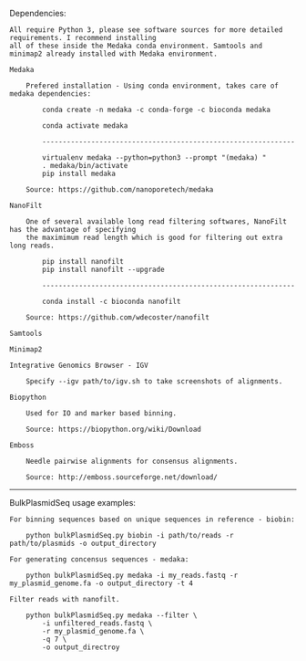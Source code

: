 Dependencies:
    
    All require Python 3, please see software sources for more detailed requirements. I recommend installing
    all of these inside the Medaka conda environment. Samtools and minimap2 already installed with Medaka environment.
    
    Medaka
    
        Prefered installation - Using conda environment, takes care of medaka dependencies:

            conda create -n medaka -c conda-forge -c bioconda medaka
            
            conda activate medaka

            --------------------------------------------------------------

            virtualenv medaka --python=python3 --prompt "(medaka) "
            . medaka/bin/activate
            pip install medaka
            
        Source: https://github.com/nanoporetech/medaka
        
    NanoFilt
    
        One of several available long read filtering softwares, NanoFilt has the advantage of specifying
        the maximimum read length which is good for filtering out extra long reads. 
            
            pip install nanofilt
            pip install nanofilt --upgrade
           
            --------------------------------------------------------------
            
            conda install -c bioconda nanofilt
            
        Source: https://github.com/wdecoster/nanofilt
   
    Samtools
    
    Minimap2
    
    Integrative Genomics Browser - IGV 
    
        Specify --igv path/to/igv.sh to take screenshots of alignments.
        
    Biopython
        
        Used for IO and marker based binning. 
        
        Source: https://biopython.org/wiki/Download
    
    Emboss
        
        Needle pairwise alignments for consensus alignments.
        
        Source: http://emboss.sourceforge.net/download/   
           
______________________________________________________________________
BulkPlasmidSeq usage examples:
    
    For binning sequences based on unique sequences in reference - biobin:
  
        python bulkPlasmidSeq.py biobin -i path/to/reads -r path/to/plasmids -o output_directory
    
    For generating concensus sequences - medaka:
        
        python bulkPlasmidSeq.py medaka -i my_reads.fastq -r my_plasmid_genome.fa -o output_directory -t 4
        
    Filter reads with nanofilt. 
    
        python bulkPlasmidSeq.py medaka --filter \
            -i unfiltered_reads.fastq \
            -r my_plasmid_genome.fa \
            -q 7 \
            -o output_directroy
    
    